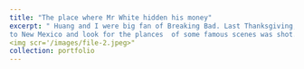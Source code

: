 ```yaml
---
title: "The place where Mr White hidden his money"
excerpt: " Huang and I were big fan of Breaking Bad. Last Thanksgiving, we travel 
to New Mexico and look for the plances  of some famous scenes was shot. Here is the real GPS coodinates "+35.101965,-107.137223" where Mr White hidden his big money. <br/> 
<img scr='/images/file-2.jpeg>"
collection: portfolio
--- 
```

